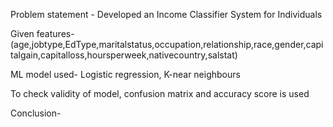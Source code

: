 Problem statement - Developed an Income Classifier System for Individuals

Given features- (age,jobtype,EdType,maritalstatus,occupation,relationship,race,gender,capitalgain,capitalloss,hoursperweek,nativecountry,salstat)

ML model used- Logistic regression, K-near neighbours

To check validity of model, confusion matrix and accuracy score is used 

Conclusion- 
